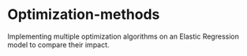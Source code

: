 # Optimization-methods
Implementing multiple optimization algorithms on an Elastic Regression model to compare their impact.
